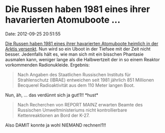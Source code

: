Die Russen haben 1981 eines ihrer havarierten Atomuboote \...
=============================================================

Date: 2012-09-25 20:51:55

[Die Russen haben 1981 eines ihrer havarierten Atomuboote heimlich in
der Arktis
versenkt](http://www.swr.de/report/presse/-/id=1197424/nid=1197424/did=10362122/14vqfh7/index.html).
Nun wird so ein Uboot in der Tiefsee mit der Zeit nicht besser.
Jedenfalls hält es, wie man sich mit ein bisschen Phantasie ausmalen
kann, weniger lange als die Halbwertzeit der in so einem Reaktor
vorkommenden Radionukleide. Ergebnis:

> Nach Angaben des Staatlichen Russischen Instituts für Strahlenschutz
> (IBRAE) entweichen seit 1981 jährlich 851 Millionen Becquerel
> Radioaktivität aus dem 110 Meter langen Boot.

Nun, äh, \... das verdünnt sich ja gut!1!! \*hust\*

> Nach Recherchen von REPORT MAINZ erwarten Beamte des Russischen
> Umweltministeriums nicht kontrollierbare Kettenreaktionen an Bord der
> K-27.

Also DAMIT konnte ja wohl NIEMAND rechnen!1!!
